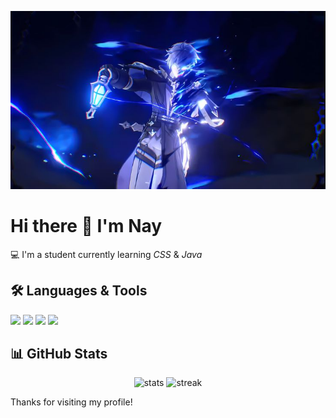 <!-- Banner -->
<p align="center">
  <img src="flinss.jpg" alt="banner" width="1000"/>
</p>

# Hi there 👋 I'm Nay

💻 I'm a student currently learning *CSS* & *Java*  


## 🛠 Languages & Tools
<p>
  <img src="https://img.shields.io/badge/CSS3-1572B6?style=for-the-badge&logo=css3&logoColor=white"/>
  <img src="https://img.shields.io/badge/Java-ED8B00?style=for-the-badge&logo=openjdk&logoColor=white"/>
  <img src="https://img.shields.io/badge/GitHub-181717?style=for-the-badge&logo=github&logoColor=white"/>
  <img src="https://img.shields.io/badge/Visual%20Studio%20Code-0078d7?style=for-the-badge&logo=visual-studio-code&logoColor=white"/>
</p>


## 📊 GitHub Stats
<p align="center">
  <img src="https://github-readme-stats.vercel.app/api?username=renoren17&show_icons=true&theme=tokyonight" alt="stats"/>
  <img src="https://github-readme-streak-stats.herokuapp.com/?user=renoren17&theme=tokyonight" alt="streak"/>
</p>



 Thanks for visiting my profile!
